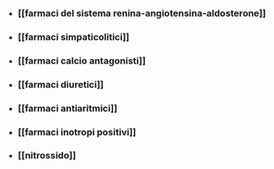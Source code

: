 - ### [[farmaci del sistema renina-angiotensina-aldosterone]]
- ### [[farmaci simpaticolitici]]
- ### [[farmaci calcio antagonisti]]
- ### [[farmaci diuretici]]
- ### [[farmaci antiaritmici]]
- ### [[farmaci inotropi positivi]]
- ### [[nitrossido]]
